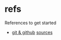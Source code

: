 # refs
References to get started 

- [git & github](https://nan.ci/refs/git) [sources](https://github.com/nan-ci/refs/blob/master/git.md)
